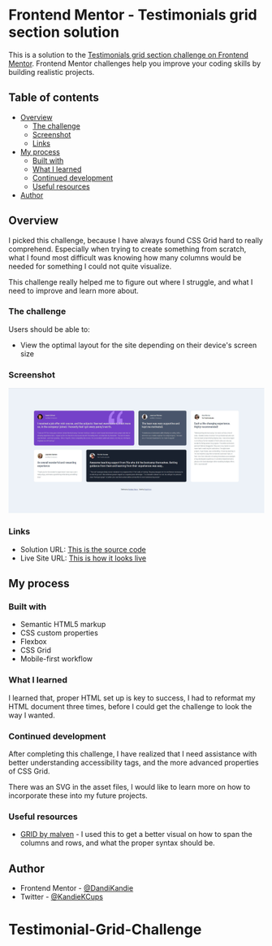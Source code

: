 # Frontend Mentor - Testimonials grid section solution

This is a solution to the [Testimonials grid section challenge on Frontend Mentor](https://www.frontendmentor.io/challenges/testimonials-grid-section-Nnw6J7Un7). Frontend Mentor challenges help you improve your coding skills by building realistic projects.

## Table of contents

-    [Overview](#overview)
     -    [The challenge](#the-challenge)
     -    [Screenshot](#screenshot)
     -    [Links](#links)
-    [My process](#my-process)
     -    [Built with](#built-with)
     -    [What I learned](#what-i-learned)
     -    [Continued development](#continued-development)
     -    [Useful resources](#useful-resources)
-    [Author](#author)

## Overview

I picked this challenge, because I have always found CSS Grid hard to really comprehend. Especially when trying to create something from scratch, what I found most difficult was knowing how many columns would be needed for something I could not quite visualize.

This challenge really helped me to figure out where I struggle, and what I need to improve and learn more about.

### The challenge

Users should be able to:

-    View the optimal layout for the site depending on their device's screen size

### Screenshot

![Testimonial Solution](./images/testimonial.solution.jpg)

### Links

-    Solution URL: [This is the source code](https://github.com/DandiKandie/Testimonial-Grid-Challenge)
-    Live Site URL: [This is how it looks live](https://testimonial-challenge.netlify.app)

## My process

### Built with

-    Semantic HTML5 markup
-    CSS custom properties
-    Flexbox
-    CSS Grid
-    Mobile-first workflow

### What I learned

I learned that, proper HTML set up is key to success, I had to reformat my HTML document three times, before I could get the challenge to look the way I wanted.

### Continued development

After completing this challenge, I have realized that I need assistance with better understanding accessibility tags, and the more advanced properties of CSS Grid.

There was an SVG in the asset files, I would like to learn more on how to incorporate these into my future projects.

### Useful resources

-    [GRID by malven](https://grid.malven.co/) - I used this to get a better visual on how to span the columns and rows, and what the proper syntax should be.

## Author

-    Frontend Mentor - [@DandiKandie](https://www.frontendmentor.io/profile/DandiKandie)
-    Twitter - [@KandieKCups](https://twitter.com/kandiekcups)

# Testimonial-Grid-Challenge
